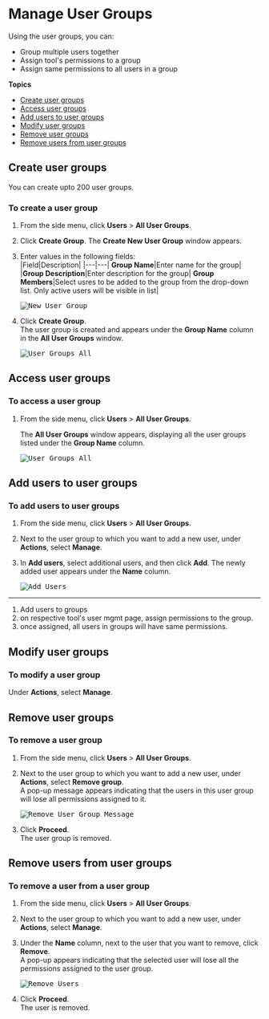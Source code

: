 # Manage User Groups

Using the user groups, you can:
- Group multiple users together
- Assign tool's permissions to a group
- Assign same permissions to all users in a group

**Topics**

- [Create user groups](#create-user-groups)
- [Access user groups](#access-user-groups)
- [Add users to user groups](#add-users-to-user-groups)
- [Modify user groups](#modify-user-groups)
- [Remove user groups](#remove-user-groups)
- [Remove users from user groups](#remove-users-from-user-groups)



## Create user groups

You can create upto 200 user groups. 

### To create a user group
1. From the side menu, click **Users** > **All User Groups**. 
1. Click **Create Group**.
   The **Create New User Group** window appears.
1. Enter values in the following fields:     
   |Field|Description|
   |---|---|
   **Group Name**|Enter name for the group|
   |**Group Description**|Enter description for the group|
   **Group Members**|Select usres to be added to the group from the drop-down list. Only active users will be visible in list|

   <kbd>![New User Group](user-groups-new.png)</kbd>

1. Click **Create Group**.  
   The user group is created and appears under the **Group Name** column in the **All User Groups** window. 

   <kbd>![User Groups All](user-groups-all.png)</kbd>


## Access user groups

### To access a user group
1. From the side menu, click **Users** > **All User Groups**.  

   The **All User Groups** window appears, displaying all the user groups listed under the **Group Name** column.  

   <kbd>![User Groups All](user-groups-all.png)</kbd>


## Add users to user groups

### To add users to user groups

1. From the side menu, click **Users** > **All User Groups**.
1. Next to the user group to which you want to add a new user, under **Actions**, select **Manage**.   
1. In **Add users**, select additional users, and then click **Add**. 
   The newly added user appears under the **Name** column.

   <kbd>![Add Users](user-groups-add-users.png)</kbd>

---

1. Add users to groups
1. on respective tool's user mgmt page, assign permissions to the group.
1. once assigned, all users in groups will have same permissions.

## Modify user groups

### To modify a user group

Under **Actions**, select **Manage**.


## Remove user groups

### To remove a user group
1. From the side menu, click **Users** > **All User Groups**.
1. Next to the user group to which you want to add a new user, under **Actions**, select **Remove group**.  
   A pop-up message appears indicating that the users in this user group will lose all permissions assigned to it.  

   <kbd>![Remove User Group Message](user-groups-remove-message.png)</kbd>
1. Click **Proceed**.  
   The user group is removed. 

## Remove users from user groups

### To remove a user from a user group
1. From the side menu, click **Users** > **All User Groups**.
1. Next to the user group to which you want to add a new user, under **Actions**, select **Manage**.
1. Under the **Name** column, next to the user that you want to remove, click **Remove**.  
A pop-up appears indicating that the selected user will lose all the permissions assigned to the user group.  

   <kbd>![Remove Users](user-groups-remove-users.png)</kbd>
1. Click **Proceed**.  
   The user is removed.

